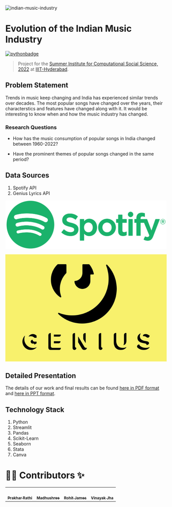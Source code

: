 ![indian-music-industry](https://socialify.git.ci/prakharrathi25/sicss-project/image?description=1&font=Raleway&language=1&owner=1&pattern=Charlie%20Brown&theme=Light)
# Evolution of the Indian Music Industry

[![pythonbadge](https://forthebadge.com/images/badges/made-with-python.svg)](https://forthebadge.com)

> Project for the [Summer Institute for Computational Social Science, 2022](https://sicss.io/) at [IIIT-Hyderabad](https://sicss.io/2022/india/). 

## Problem Statement

Trends in music keep changing and India has experienced similar trends over decades. The most popular songs have changed over the years, their characterstics and features have changed along with it. It would be interesting to know when and how the music industry has changed.

### Research Questions 

- How has the music consumption of popular songs in India changed between 1960-2022? 

- Have the prominent themes of popular songs changed in the same period?


## Data Sources 

1. Spotify API 
2. Genius Lyrics API 

<img
src="images/Spotify_Logo_CMYK_Green.png"
raw=true
alt="Spotify"
style="margin-right: 10px;"/>

<img
src="images/Genius-logo.png"
raw=true
alt="Genius Lyrics"
style="margin-right: 10px;"/>

## Detailed Presentation 

The details of our work and final results can be found [here in PDF format](https://github.com/prakharrathi25/indian-music-industry/blob/main/Final%20Presentation.pdf) and [here in PPT format](https://docs.google.com/presentation/d/1anAgGhB0iYlieD487v2HIZJjhxrcts2kFErq0je3zgU/edit?usp=sharing). 

## Technology Stack 

1. Python 
2. Streamlit 
3. Pandas
4. Scikit-Learn
5. Seaborn
6. Stata
7. Canva


# 👨‍💻 Contributors ✨

<table>
  <tr>
    <td align="center"><a href="https://github.com/prakharrathi25"><img src="https://avatars.githubusercontent.com/u/38958532?v=4" width="100px;" alt=""/><br /><sub><b>Prakhar Rathi</b></sub></a><br /></td>
    <td align="center"><a href="https://github.com/midnightnettle"><img src="https://avatars.githubusercontent.com/u/91976340?v=4" width="100px;" alt=""/><br /><sub><b>Madhushree</b></sub></a><br /></td>
    <td align="center"><a href="https://github.com/rohitjames"><img src="https://avatars.githubusercontent.com/u/53580854?v=4" width="100px;" alt=""/><br /><sub><b>Rohit James</b></sub></a><br /></td>
    <td align="center"><a href="https://github.com/VinayakJha-1"><img src="https://avatars.githubusercontent.com/u/107556441?v=4" width="100px;" alt=""/><br /><sub><b>Vinayak Jha</b></sub></a><br /></td>
  </tr>
</table>
